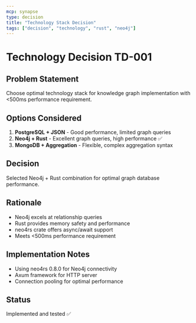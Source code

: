 ```yaml
---
mcp: synapse
type: decision
title: "Technology Stack Decision"
tags: ["decision", "technology", "rust", "neo4j"]
---
```


# Technology Decision TD-001

## Problem Statement
Choose optimal technology stack for knowledge graph implementation with <500ms performance requirement.

## Options Considered
1. **PostgreSQL + JSON** - Good performance, limited graph queries
2. **Neo4j + Rust** - Excellent graph queries, high performance ✅
3. **MongoDB + Aggregation** - Flexible, complex aggregation syntax

## Decision
Selected Neo4j + Rust combination for optimal graph database performance.

## Rationale
- Neo4j excels at relationship queries
- Rust provides memory safety and performance
- neo4rs crate offers async/await support
- Meets <500ms performance requirement

## Implementation Notes
- Using neo4rs 0.8.0 for Neo4j connectivity
- Axum framework for HTTP server
- Connection pooling for optimal performance

## Status
Implemented and tested ✅